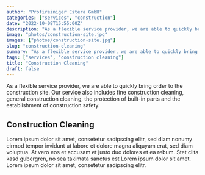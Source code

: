 ```yaml
---
author: "Profireiniger Estera GmbH"
categories: ["services", "construction"]
date: "2022-10-08T15:55:00Z"
description: "As a flexible service provider, we are able to quickly bring order to the construction site. Our service also includes fine construction cleaning, general construction cleaning, the protection of built-in parts and the establishment of construction safety."
image: "photos/construction-site.jpg"
images: ["photos/construction-site.jpg"]
slug: "construction-cleaning"
summary: "As a flexible service provider, we are able to quickly bring order to the construction site. Our service also includes fine construction cleaning, general construction cleaning, the protection of built-in parts and the establishment of construction safety."
tags: ["services", "construction cleaning"]
title: "Construction Cleaning"
draft: false
---
```


As a flexible service provider, we are able to quickly bring order to the construction site. Our service also includes fine construction cleaning, general construction cleaning, the protection of built-in parts and the establishment of construction safety.

## Construction Cleaning
Lorem ipsum dolor sit amet, consetetur sadipscing elitr, sed diam nonumy eirmod tempor invidunt ut labore et dolore magna aliquyam erat, sed diam voluptua. At vero eos et accusam et justo duo dolores et ea rebum. Stet clita kasd gubergren, no sea takimata sanctus est Lorem ipsum dolor sit amet. Lorem ipsum dolor sit amet, consetetur sadipscing elitr.